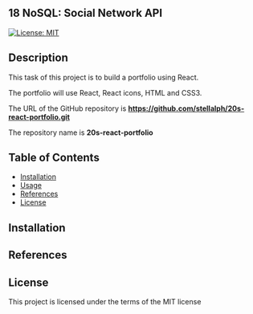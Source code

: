 ## 18 NoSQL: Social Network API

[![License: MIT](https://img.shields.io/badge/License-MIT-yellow.svg)](https://opensource.org/licenses/MIT)

## Description

This task of this project is to build a portfolio using React.

The portfolio will use React, React icons, HTML and CSS3.

The URL of the GitHub repository is **https://github.com/stellalph/20s-react-portfolio.git**
 
The repository name is **20s-react-portfolio**


## Table of Contents

* [Installation](#installation)
* [Usage](#usage)
* [References](#references)
* [License](#license)

## Installation


## References


## License

This project is licensed under the terms of the MIT license